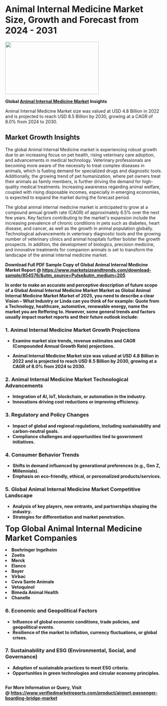 <H1>Animal Internal Medicine Market Size, Growth and Forecast from 2024 - 2031</H1><img class="aligncenter size-medium wp-image-584254" src="https://thirdeyenews.in/wp-content/uploads/2024/09/Global-Market-Research-300x168.jpeg" alt="" width="300" height="168" /><p><strong>Global&nbsp;<a href="https://www.marketsizeandtrends.com/download-sample/854576/&amp;utm_source=Pulse&amp;utm_medium=205">Animal Internal Medicine Market</a> Insights</strong></p><p>Animal Internal Medicine Market size was valued at USD 4.8 Billion in 2022 and is projected to reach USD 8.5 Billion by 2030, growing at a CAGR of 8.0% from 2024 to 2030.</p><p><h2>Market Growth Insights</h2> <p>The global Animal Internal Medicine market is experiencing robust growth due to an increasing focus on pet health, rising veterinary care adoption, and advancements in medical technology. Veterinary professionals are becoming more aware of the necessity to treat complex diseases in animals, which is fueling demand for specialized drugs and diagnostic tools. Additionally, the growing trend of pet humanization, where pet owners treat their animals as family members, is further driving the demand for high-quality medical treatments. Increasing awareness regarding animal welfare, coupled with rising disposable incomes, especially in emerging economies, is expected to expand the market during the forecast period.</p> <p><strong></strong></p> <p>The global animal internal medicine market is anticipated to grow at a compound annual growth rate (CAGR) of approximately 6.5% over the next few years. Key factors contributing to the market's expansion include the increasing prevalence of chronic conditions in pets such as diabetes, heart disease, and cancer, as well as the growth in animal population globally. Technological advancements in veterinary diagnostic tools and the growing number of veterinary clinics and animal hospitals further bolster the growth prospects. In addition, the development of biologics, precision medicine, and innovative treatments for companion animals is set to transform the landscape of the animal internal medicine market.</p> <p><strong></p><p><span class=""><strong>Download Full PDF Sample Copy of Global Animal Internal Medicine Market Report</strong> @ <a href="https://www.marketsizeandtrends.com/download-sample/854576/&amp;utm_source=Pulse&amp;utm_medium=205" target="_blank">https://www.marketsizeandtrends.com/download-sample/854576/&amp;utm_source=Pulse&amp;utm_medium=205</a></span></p><p>In order to make an accurate and perceptive description of future scope of a Global&nbsp;Animal Internal Medicine Market Market as Global&nbsp;Animal Internal Medicine Market Market of 2025, you need to describe a clear Vision &ndash; What Industry or Linda can you think of for example: Quote from a Technology, healthcare, automotive, renewable energy, name the market you are Reffering to. However, some general trends and factors usually impact market reports and their future outlook include:</p><h3>1.&nbsp;<strong>Animal Internal Medicine Market Growth Projections</strong></h3><ul><li>Examine market size trends, revenue estimates and CAGR (Compounded Annual Growth Rate) projections.</li><li><p>Animal Internal Medicine Market size was valued at USD 4.8 Billion in 2022 and is projected to reach USD 8.5 Billion by 2030, growing at a CAGR of 8.0% from 2024 to 2030.</p></li></ul><h3>2.&nbsp;<strong>Animal Internal Medicine Market Technological Advancements</strong></h3><ul><li>Integration of AI, IoT, blockchain, or automation in the industry.</li><li>Innovations driving cost reductions or improving efficiency.</li></ul><h3>3.&nbsp;<strong>Regulatory and Policy Changes</strong></h3><ul><li>Impact of global and regional regulations, including sustainability and carbon-neutral goals.</li><li>Compliance challenges and opportunities tied to government initiatives.</li></ul><h3>4.&nbsp;<strong>Consumer Behavior Trends</strong></h3><ul><li>Shifts in demand influenced by generational preferences (e.g., Gen Z, Millennials).</li><li>Emphasis on eco-friendly, ethical, or personalized products/services.</li></ul><h3>5.&nbsp;<strong>Global Animal Internal Medicine Market Competitive Landscape</strong></h3><ul><li>Analysis of key players, new entrants, and partnerships shaping the industry.</li><li>Strategies for differentiation and market penetration.</li></ul><p data-pm-slice="1 1 []"><span style="color: inherit; font-family: inherit; font-size: 25px;">Top Global Animal Internal Medicine Market Companies</span></p><div class="" data-test-id=""><p><li>Boehringer Ingelheim</li><li> Zoetis</li><li> Merck</li><li> Elanco</li><li> Bayer</li><li> Virbac</li><li> Ceva Sante Animale</li><li> Vetoquinol</li><li> Bimeda Animal Health</li><li> Chanelle</li></p></div><h3>6.&nbsp;<strong>Economic and Geopolitical Factors</strong></h3><ul><li>Influence of global economic conditions, trade policies, and geopolitical events.</li><li>Resilience of the market to inflation, currency fluctuations, or global crises.</li></ul><h3>7.&nbsp;<strong>Sustainability and ESG (Environmental, Social, and Governance)</strong></h3><ul><li>Adoption of sustainable practices to meet ESG criteria.</li><li>Opportunities in green technologies and circular economy principles.</li></ul><h2><strong style="font-size: 14px;">For More Information or Query, Visit @&nbsp;</strong><a style="background-color: #ffffff; font-size: 14px;" href="https://www.marketsizeandtrends.com/report/animal-internal-medicine-market/" target="_blank">https://www.verifiedmarketreports.com/product/airport-passenger-boarding-bridge-market</a></h2>
